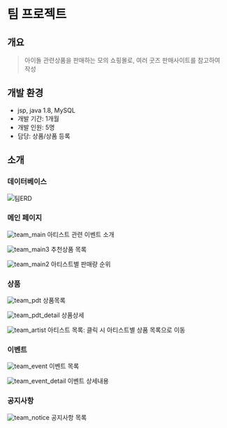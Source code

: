 # 팀 프로젝트 

## 개요
> 아이돌 관련상품을 판매하는 모의 쇼핑몰로, 여러 굿즈 판매사이트를 참고하여 작성

## 개발 환경
- jsp, java 1.8, MySQL
- 개발 기간: 1개월
- 개발 인원: 5명
- 담당: 상품/상품 등록

## 소개

### 데이터베이스 

![팀ERD](https://github.com/marshmellow2178/mall/assets/115971843/5b4d50f4-c6e1-49bd-a444-0ef7596f0bfb)

### 메인 페이지

![team_main](https://github.com/marshmellow2178/mall/assets/115971843/46807425-50da-42b7-93ea-e558e83df656)
아티스트 관련 이벤트 소개

![team_main3](https://github.com/marshmellow2178/mall/assets/115971843/d88eda62-2d01-4604-8d4e-804bbbdc90e1)
추천상품 목록

![team_main2](https://github.com/marshmellow2178/mall/assets/115971843/05e7e832-64c6-46bb-ad34-b1788d12f0b8)
아티스트별 판매량 순위

### 상품

![team_pdt](https://github.com/marshmellow2178/mall/assets/115971843/24baba45-649d-4a83-8ff8-2b97014fc774)
상품목록

![team_pdt_detail](https://github.com/marshmellow2178/mall/assets/115971843/a206d932-a541-4d5f-98d2-592f7fb1f152)
상품상세

![team_artist](https://github.com/marshmellow2178/mall/assets/115971843/d8fe0dae-12ea-4fba-8f23-40faefe6aa55)
아티스트 목록: 클릭 시 아티스트별 상품 목록으로 이동

### 이벤트

![team_event](https://github.com/marshmellow2178/mall/assets/115971843/a339153e-973c-4b96-9afb-7b6e2050949c)
이벤트 목록

![team_event_detail](https://github.com/marshmellow2178/mall/assets/115971843/6f5b36e6-7976-4193-aeb5-88e7e182798d)
이벤트 상세내용

### 공지사항

![team_notice](https://github.com/marshmellow2178/mall/assets/115971843/3af8f91a-49a4-47aa-a4f6-51de77fa19a2)
공지사항 목록

